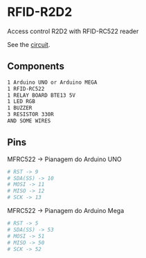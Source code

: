 RFID-R2D2
=======

Access control R2D2 with RFID-RC522 reader

See the [circuit](https://circuits.io/circuits/3090411-rfid-r2d2).

## Components

```bash
1 Arduino UNO or Arduino MEGA
1 RFID-RC522
1 RELAY BOARD BTE13 5V
1 LED RGB
1 BUZZER
3 RESISTOR 330R
AND SOME WIRES
```

## Pins

MFRC522 -> Pianagem do Arduino UNO

```bash
# RST -> 9
# SDA(SS) -> 10
# MOSI -> 11
# MISO -> 12
# SCK -> 13
```

MFRC522 -> Pianagem do Arduino Mega

```bash
# RST -> 5
# SDA(SS) -> 53
# MOSI -> 51
# MISO -> 50
# SCK -> 52
```

